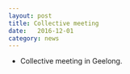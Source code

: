 ```yaml
---
layout: post
title: Collective meeting
date:   2016-12-01
category: news
---
```


* Collective meeting in Geelong.
